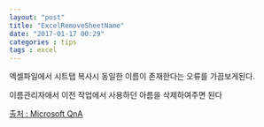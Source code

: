 ```yaml
---
layout: "post"
title: "ExcelRemoveSheetName"
date: "2017-01-17 00:29"
categories : tips
tags : excel
---
```


엑셀파일에서 시트탭 복사시 동일한 이름이 존재한다는 오류를 가끔보게된다.

이름관리자애서 이전 작업에서 사용하던 아름을 삭제하여주면 된다

[출처 : Microsoft QnA](https://answers.microsoft.com/ko-kr/msoffice/forum/msoffice_excel-mso_other/%EC%97%91%EC%85%80-%EC%8B%9C%ED%8A%B8/f5b394c2-08ab-4826-bf2e-707be8119c66)
